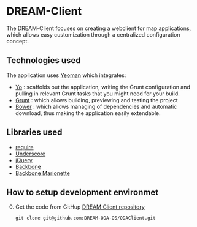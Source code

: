 # DREAM-Client

The DREAM-Client focuses on creating a webclient for map applications, which allows easy customization through a centralized configuration concept.

## Technologies used

The application uses [Yeoman](http://yeoman.io/) which integrates:

* [Yo](https://github.com/yeoman/yo) : scaffolds out the application, writing the Grunt configuration and pulling in relevant Grunt tasks that you might need for your build.
* [Grunt](http://gruntjs.com/) : which allows building, previewing and testing the project
* [Bower](http://bower.io/) : which allows managing of dependencies and automatic download, thus making the application easily extendable.

## Libraries used

* [require](http://requirejs.org/)
* [Underscore](http://underscorejs.org/)
* [jQuery](http://jquery.com/)
* [Backbone](http://backbonejs.org/)
* [Backbone Marionette](http://marionettejs.com/)

## How to setup development environmet 

0.  Get the code from GitHup [DREAM Client repository](https://github.com/DREAM-ODA-OS/ODAClient)

    ```
    git clone git@github.com:DREAM-ODA-OS/ODAClient.git
    ```
